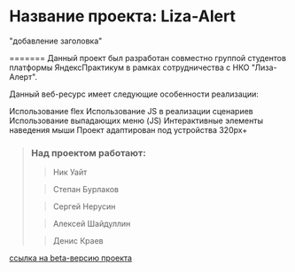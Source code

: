 # Название проекта: Liza-Alert
 "добавление заголовка"

=======
Данный проект был разработан совместно группой студентов платформы ЯндексПрактикум в рамках сотрудничества с НКО "Лиза-Алерт".

Данный веб-ресурс имеет следующие особенности реализации:

Использование flex
Использование JS в реализации сценариев
Использование выпадающих меню (JS)
Интерактивные элементы наведения мыши
Проект адаптирован под устройства 320px+


> ### Над проектом работают:
> 
> > Ник Уайт
> 
> > Степан Бурлаков
> 
> > Сергей Нерусин
> 
> > Алексей Шайдуллин
> 
> > Денис Краев

[ссылка на beta-версию проекта](https://phizick.github.io/Liza-project/)

